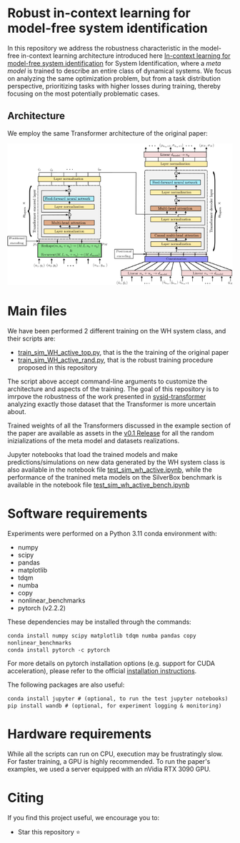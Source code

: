# Robust in-context learning for model-free system identification

<!-- This repository contains the Python code to reproduce the results of the paper [In-context learning for model-free system identification](http://arxiv.org/abs/2308.13380)
by Matteo Rufolo, Dario Piga, Marco Forgione. -->

In this repository we address the robustness characteristic in the model-free in-context learning architecture introduced here [In-context learning for model-free system identification](https://arxiv.org/abs/2410.03291) for System Identification, where a *meta model* is trained to describe an entire class of dynamical systems.
We focus on analyzing the same optimization problem, but from a task distribution perspective, prioritizing tasks with higher losses during training, thereby focusing on the most potentially problematic cases.

<!-- 
## Minimization problem

With respect to the original paper we analyze a new optimization problem:


$$\phi^* = \arg \min_{\phi} \mathbb{E}_{p_\alpha(\mathcal{D}, \phi)}\left[-\log q_{\theta(\phi,X)}(\tilde{y}_{\nin+1:n})\right]$$ -->

## Architecture

We employ the same Transformer architecture of the original paper:

<!-- ![machine-translation-like model-free simulation](fig/encoder_decoder_architecture.png "Generalized multi-step-ahead simulation") -->
<img src="figure/encoder_decoder_architecture.png"  width="1400">

# Main files

We have been performed 2 different training on the WH system class, and their scripts are:

* [train_sim_WH_active_top.py](train_sim_WH_active_top.py), that is the the training of the original paper
* [train_sim_WH_active_rand.py](train_sim_WH_active_rand.py), that is the robust training procedure proposed in this repository

The script above accept command-line arguments to customize the architecture and aspects of the training. 
The goal of this repository is to imrpove the robustness of the work presented in [sysid-transformer](https://github.com/mattrufolo/sysid-prob-transformer) analyzing exactly those dataset that the Transformer is more uncertain about.

Trained weights of all the Transformers discussed in the example section of the paper are available as assets in the [v0.1 Release](https://github.com/mattrufolo/sysid-robust-transformer/releases/tag/v0.1) for all the random inizializations of the meta model and datasets realizations.



Jupyter notebooks that load the trained models and make predictions/simulations on new data generated by the WH system class is also available in the notebook file [test_sim_wh_active.ipynb](test_sim_wh_active.ipynb), while the performance of the tranined meta models on the SilverBox benchmark is available in the notebook file [test_sim_wh_active_bench.ipynb](test_sim_wh_active_bench.ipynb)

# Software requirements
Experiments were performed on a Python 3.11 conda environment with:

 * numpy
 * scipy
 * pandas
 * matplotlib
 * tdqm
 * numba
 * copy
 * nonlinear_benchmarks
 * pytorch (v2.2.2)

These dependencies may be installed through the commands:

```
conda install numpy scipy matplotlib tdqm numba pandas copy nonlinear_benchmarks
conda install pytorch -c pytorch
```

For more details on pytorch installation options (e.g. support for CUDA acceleration), please refer to the official [installation instructions](https://pytorch.org/get-started/locally/).

The following packages are also useful:

```
conda install jupyter # (optional, to run the test jupyter notebooks)
pip install wandb # (optional, for experiment logging & monitoring)
```

# Hardware requirements
While all the scripts can run on CPU, execution may be frustratingly slow. For faster training, a GPU is highly recommended.
To run the paper's examples, we used a server equipped with an nVidia RTX 3090 GPU.


# Citing

If you find this project useful, we encourage you to:

* Star this repository :star: 



<!-- * Cite the [paper](https://arxiv.org/abs/2308.13380) 
```
@article{forgione2023from,
  author={Forgione, Marco and Pura, Filippo and Piga, Dario},
  journal={IEEE Control Systems Letters}, 
  title={From System Models to Class Models:
   An In-Context Learning Paradigm}, 
  year={2023},
  volume={7},
  number={},
  pages={3513-3518},
  doi={10.1109/LCSYS.2023.3335036}
}
``` -->